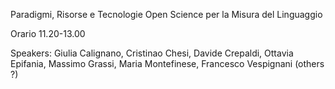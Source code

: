Paradigmi, Risorse e Tecnologie Open Science per la Misura del Linguaggio

Orario 11.20-13.00

Speakers: Giulia Calignano, Cristinao Chesi, Davide Crepaldi, Ottavia Epifania,  Massimo Grassi, Maria Montefinese, Francesco Vespignani (others ?)


